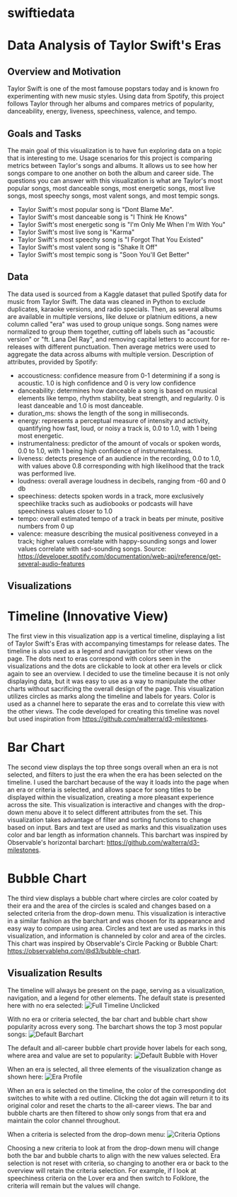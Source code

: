 # swiftiedata
# Data Analysis of Taylor Swift's Eras
## Overview and Motivation 
Taylor Swift is one of the most famouse popstars today and is known fro experimenting with new music styles. Using data from Spotify, this project follows Taylor through her albums and compares metrics of popularity, danceability, energy, liveness, speechiness, valence, and tempo.  
## Goals and Tasks 
The main goal of this visualization is to have fun exploring data on a topic that is interesting to me. Usage scenarios for this project is comparing metrics between Taylor's songs and albums. It allows us to see how her songs compare to one another on both the album and career side. The questions you can answer with this visualization is what are Taylor's most popular songs, most danceable songs, most energetic songs, most live songs, most speechy songs, most valent songs, and most tempic songs. 
* Taylor Swift's most popular song is "Dont Blame Me". 
* Taylor Swift's most danceable song is "I Think He Knows"
* Taylor Swift's most energetic song is "I'm Only Me When I'm With You"
* Taylor Swift's most live song is "Karma" 
* Taylor Swift's most speechy song is "I Forgot That You Existed" 
* Taylor Swift's most valent song is "Shake It Off" 
* Taylor Swift's most tempic song is "Soon You'll Get Better"
## Data
The data used is sourced from a Kaggle dataset that pulled Spotify data for music from Taylor Swift. The data was cleaned in Python to exclude duplicates, karaoke versions, and radio specials. Then, as several albums are available in multiple versions, like deluxe or platnium editions, a new column called "era" was used to group unique songs. Song names were normalized to group them together, cutting off labels such as "acoustic version" or "ft. Lana Del Ray", and removing capital letters to account for re-releases with different punctuation. Then average metrics were used to aggregate the data across albums with multiple version. 
Description of attributes, provided by Spotify: 
* accousticness: confidence measure from 0-1 determining if a song is acoustic. 1.0 is high confidence and 0 is very low confidence 
* danceability: determines how danceable a song is based on musical elements like tempo, rhythm stability, beat strength, and regularity. 0 is least danceable and 1.0 is most danceable. 
* duration_ms: shows the length of the song in milliseconds. 
* energy: represents a perceptual measure of intensity and activity, quantifying how fast, loud, or noisy a track is, 0.0 to 1.0, with 1 being most energetic. 
* instrumentalness: predictor of the amount of vocals or spoken words, 0.0 to 1.0, with 1 being high confidence of instrumentalness. 
* liveness: detects presence of an audience in the recording, 0.0 to 1.0, with values above 0.8 corresponding with high likelihood that the track was performed live.
* loudness: overall average loudness in decibels, ranging from -60 and 0 db
* speechiness: detects spoken words in a track, more exclusively speechlike tracks such as audiobooks or podcasts will have speechiness values closer to 1.0
* tempo: overall estimated tempo of a track in beats per minute, positive numbers from 0 up
* valence: measure describing the musical positiveness conveyed in a track; higher values correlate with happy-sounding songs and lower values correlate with sad-sounding songs. 
Source: https://developer.spotify.com/documentation/web-api/reference/get-several-audio-features

## Visualizations 
# Timeline (Innovative View) 
The first view in this visualization app is a vertical timeline, displaying a list of Taylor Swift's Eras with accompanying timestamps for release dates. The timeline is also used as a legend and navigation for other views on the page. The dots next to eras correspond with colors seen in the visualizations and the dots are clickable to look at other era levels or click again to see an overview. I decided to use the timeline because it is not only displaying data, but it was easy to use as a way to manipulate the other charts without sacrificing the overall design of the page. This visualization utilizes circles as marks along the timeline and labels for years. Color is used as a channel here to separate the eras and to correlate this view with the other views. The code developed for creating this timeline was novel but used inspiration from https://github.com/walterra/d3-milestones. 
# Bar Chart 
The second view displays the top three songs overall when an era is not selected, and filters to just the era when the era has been selected on the timeline. I used the barchart because of the way it loads into the page when an era or criteria is selected, and allows space for song titles to be displayed within the visualization, creating a more pleasant experience across the site. This visualization is interactive and changes with the drop-down menu above it to select different attributes from the set. This visualization takes advantage of filter and sorting functions to change based on input. Bars and text are used as marks and this visualization uses color and bar length as information channels. This barchart was inspired by Observable's horizontal barchart: https://github.com/walterra/d3-milestones. 
# Bubble Chart 
The third view displays a bubble chart where circles are color coated by their era and the area of the circles is scaled and changes based on a selected criteria from the drop-down menu. This visualization is interactive 
in a similar fashion as the barchart and was chosen for its appearance and easy way to compare using area. Circles and text are used as marks in this visualization, and information is channeled by color and area of the circles. This chart was inspired by Observable's Circle Packing or Bubble Chart: https://observablehq.com/@d3/bubble-chart.
## Visualization Results 
The timeline will always be present on the page, serving as a visualization, navigation, and a legend for other elements. The default state is presented here with no era selected: 
![Full Timeline Unclicked](timeline.png) 
 
With no era or criteria selected, the bar chart and bubble chart show popularity across every song. The barchart shows the top 3 most popular songs: 
![Default Barchart](barchart_all.png)

The default and all-career bubble chart provide hover labels for each song, where area and value are set to popularity: 
![Default Bubble with Hover](all_bubble_hover.png) 

When an era is selected, all three elements of the visualization change as shown here: 
![Era Profile](era_selected.png) 

When an era is selected on the timeline, the color of the corresponding dot switches to white with a red outline. Clicking the dot again will return it to its original color and reset the charts to the all-career views. 
The bar and bubble charts are then filtered to show only songs from that era and maintain the color channel throughout. 

When a criteria is selected from the drop-down menu: 
![Criteria Options](criteria_select.png) 

Choosing a new criteria to look at from the drop-down menu will change both the bar and bubble charts to align with the new values selected. Era selection is not reset with criteria, so changing to another era or back to the 
overview will retain the criteria selection. For example, if I look at speechiness criteria on the Lover era and then switch to Folklore, the criteria will remain but the values will change. 
